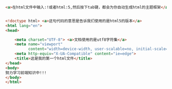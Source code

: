 
<BlogInfo id="349" title="1.html的基本结构" author="白日梦想猿" pv=0 read_times=0 pre_cost_time=0分22秒 category="html5学习" tag_list="['html5学习']" create_time="2020.07.14 13:56:52" update_time="2020.07.14 14:07:15" />

```html
<a>在html文件中输入:!或者html:5,然后按下tab键，都会为你自动生成html的主题框架</a>


<!doctype html> <a>这句代码的意思是告诉我们使用的是html5的版本</a>
<html lang="en">
<head>

    <meta charset="UTF-8"> <a>文档使用的是utf8字符集</a>
    <meta name="viewport"
          content="width=device-width, user-scalable=no, initial-scale=1.0, maximum-scale=1.0, minimum-scale=1.0">
    <meta http-equiv="X-UA-Compatible" content="ie=edge">
    <title>这是我的第一个html文件</title>
</head>
<body>
努力学习前端知识中!!!
</body>
</html>
```
